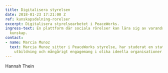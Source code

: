 ```yaml
---
title: Digitalisera styrelsen
date: 2018-01-23 17:21:00 Z
ref: kunskapsdelning-rorelser
excerpt: Digitalisera styrelsearbetet i PeaceWorks.
ingress-text: En plattform där sociala rörelser kan lära sig av varandra och sprida
  kunskap.
contact:
- name: Marcia Munoz
  text: Marcia Munoz sitter i PeaceWorks styrelse, har studerat en statsvetenskaplig
    utbildning och mångårigt engagemang i olika ideella organisationer.
---
```


Hannah Thein
